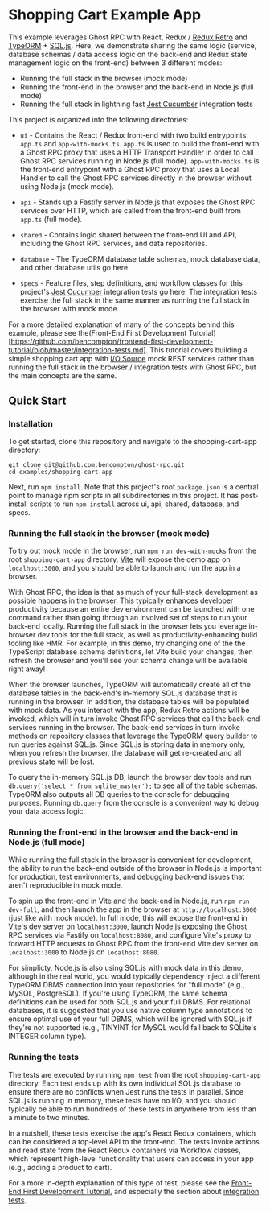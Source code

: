 # Shopping Cart Example App

This example leverages Ghost RPC with React, Redux / [Redux Retro](https://github.com/bencompton/redux-retro/) and [TypeORM](https://github.com/typeorm/typeorm) + [SQL.js](https://github.com/sql-js/sql.js). Here, we demonstrate sharing the same logic (service, database schemas / data access logic on the back-end and Redux state management logic on the front-end) between 3 different modes:

* Running the full stack in the browser (mock mode)
* Running the front-end in the browser and the back-end in Node.js (full mode)
* Running the full stack in lightning fast [Jest Cucumber](https://github.com/bencompton/jest-cucumber/) integration tests

This project is organized into the following directories:

* `ui` - Contains the React / Redux front-end with two build entrypoints: `app.ts` and `app-with-mocks.ts`. `app.ts` is used to build the front-end with a Ghost RPC proxy that uses a HTTP Transport Handler in order to call Ghost RPC services running in Node.js (full mode). `app-with-mocks.ts` is the front-end entrypoint with a Ghost RPC proxy that uses a Local Handler to call the Ghost RPC services directly in the browser without using Node.js (mock mode).

* `api` - Stands up a Fastify server in Node.js that exposes the Ghost RPC services over HTTP, which are called from the front-end built from `app.ts` (full mode).

* `shared` - Contains logic shared between the front-end UI and API, including the Ghost RPC services, and data repositories.

* `database` - The TypeORM database table schemas, mock database data, and other database utils go here.

* `specs` - Feature files, step definitions, and workflow classes for this project's [Jest Cucumber](https://github.com/bencompton/jest-cucumber/) integration tests go here. The integration tests exercise the full stack in the same manner as running the full stack in the browser with mock mode.

For a more detailed explanation of many of the concepts behind this example, please see the(Front-End First Development Tutorial)[https://github.com/bencompton/frontend-first-development-tutorial/blob/master/integration-tests.md]. This tutorial covers building a simple shopping cart app with [I/O Source](https://github.com/bencompton/io-source) mock REST services rather than running the full stack in the browser / integration tests with Ghost RPC, but the main concepts are the same.

## Quick Start

### Installation

To get started, clone this repository and navigate to the shopping-cart-app directory:

```
git clone git@github.com:bencompton/ghost-rpc.git
cd examples/shopping-cart-app
```

Next, run `npm install`. Note that this project's root `package.json` is a central point to manage npm scripts in all subdirectories in this project. It has post-install scripts to run `npm install` across ui, api, shared, database, and specs.

### Running the full stack in the browser (mock mode)

To try out mock mode in the browser, run `npm run dev-with-mocks` from the root `shopping-cart-app` directory. [Vite](https://vitejs.dev/) will expose the demo app on `localhost:3000`, and you should be able to launch and run the app in a browser.

With Ghost RPC, the idea is that as much of your full-stack development as possible happens in the browser. This typically enhances developer productivity because an entire dev environment can be launched with one command rather than going through an involved set of steps to run your back-end locally. Running the full stack in the browser lets you leverage in-browser dev tools for the full stack, as well as productivity-enhancing build tooling like HMR. For example, in this demo, try changing one of the the TypeScript database schema definitions, let Vite build your changes, then refresh the browser and you'll see your schema change will be available right away!

When the browser launches, TypeORM will automatically create all of the database tables in the back-end's in-memory SQL.js database that is running in the browser. In addition, the database tables will be populated with mock data. As you interact with the app, Redux Retro actions will be invoked, which will in turn invoke Ghost RPC services that call the back-end services running in the browser. The back-end services in turn invoke methods on repository classes that leverage the TypeORM query builder to run queries against SQL.js. Since SQL.js is storing data in memory only, when you refresh the browser, the database will get re-created and all previous state will be lost.

To query the in-memory SQL.js DB, launch the browser dev tools and run `db.query('select * from sqlite_master');` to see all of the table schemas. TypeORM also outputs all DB queries to the console for debugging purposes. Running `db.query` from the console is a convenient way to debug your data access logic.

### Running the front-end in the browser and the back-end in Node.js (full mode)

While running the full stack in the browser is convenient for development, the ability to run the back-end outside of the browser in Node.js is important for production, test environments, and debugging back-end issues that aren't reproducible in mock mode.

To spin up the front-end in Vite and the back-end in Node.js, run `npm run dev-full`, and then launch the app in the browser at `http://localhost:3000` (just like with mock mode). In full mode, this will expose the front-end in Vite's dev server on `localhost:3000`, launch Node.js exposing the Ghost RPC services via Fastify on `localhost:8080`, and configure Vite's proxy to forward HTTP requests to Ghost RPC from the front-end Vite dev server on `localhost:3000` to Node.js on `localhost:8080`.

For simplicty, Node.js is also using SQL.js with mock data in this demo, although in the real world, you would typically dependency inject a different TypeORM DBMS connection into your repositories for "full mode" (e.g., MySQL, PostgreSQL). If you're using TypeORM, the same schema definitions can be used for both SQL.js and your full DBMS. For relational databases, it is suggested that you use native column type annotations to ensure optimal use of your full DBMS, which will be ignored with SQL.js if they're not supported (e.g., TINYINT for MySQL would fall back to SQLite's INTEGER column type).

### Running the tests

The tests are executed by running `npm test` from the root `shopping-cart-app` directory. Each test ends up with its own individual SQL.js database to ensure there are no conflicts when Jest runs the tests in parallel. Since SQL.js is running in memory, these tests have no I/O, and you should typically be able to run hundreds of these tests in anywhere from less than a minute to two minutes.

In a nutshell, these tests exercise the app's React Redux containers, which can be considered a top-level API to the front-end. The tests invoke actions and read state from the React Redux containers via Workflow classes, which represent high-level functionality that users can access in your app (e.g., adding a product to cart).

For a more in-depth explanation of this type of test, please see the [Front-End First Development Tutorial](https://github.com/bencompton/frontend-first-development-tutorial/), and especially the section about [integration tests](https://github.com/bencompton/frontend-first-development-tutorial/blob/master/integration-tests.md).